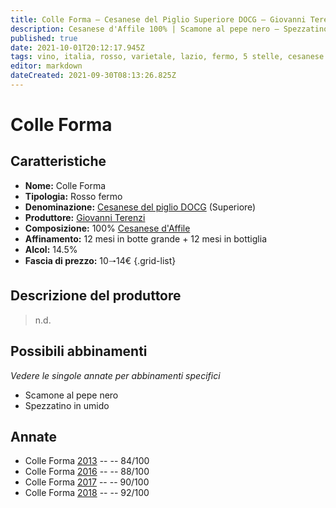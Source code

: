 ```yaml
---
title: Colle Forma – Cesanese del Piglio Superiore DOCG – Giovanni Terenzi – Lazio (IT) – 10🠒14€ – 2★-5★
description: Cesanese d'Affile 100% | Scamone al pepe nero – Spezzatino in umido
published: true
date: 2021-10-01T20:12:17.945Z
tags: vino, italia, rosso, varietale, lazio, fermo, 5 stelle, cesanese d'affile, 10🠒14€, scamone al pepe nero, spezzatino in umido
editor: markdown
dateCreated: 2021-09-30T08:13:26.825Z
---
```


# Colle Forma

## Caratteristiche
- **Nome:** Colle Forma
- **Tipologia:** Rosso fermo
- **Denominazione:** [Cesanese del piglio DOCG](/denominazioni/Italia/Lazio/DOCG/Cesanese-del-piglio) (Superiore)
- **Produttore:** [Giovanni Terenzi](/produttori/Italia/Lazio/Giovanni-Terenzi) 
- **Composizione:** 100% [Cesanese d'Affile](/vitigni/Italia/bacca-nera/cesanese-d-affile)
- **Affinamento:** 12 mesi in botte grande + 12 mesi in bottiglia
- **Alcol:** 14.5%
- **Fascia di prezzo:** 10🠒14€
{.grid-list}

## Descrizione del produttore

> n.d.

## Possibili abbinamenti
*Vedere le singole annate per abbinamenti specifici*

- Scamone al pepe nero
- Spezzatino in umido

## Annate
- Colle Forma [2013](/vini/Italia/Lazio/Giovanni-Terenzi/Colle-Forma/2013) -- <span class="star-2"></span> -- 84/100
- Colle Forma [2016](/vini/Italia/Lazio/Giovanni-Terenzi/Colle-Forma/2016) -- <span class="star-3"></span> -- 88/100
- Colle Forma [2017](/vini/Italia/Lazio/Giovanni-Terenzi/Colle-Forma/2017) -- <span class="star-4"></span> -- 90/100
- Colle Forma [2018](/vini/Italia/Lazio/Giovanni-Terenzi/Colle-Forma/2018) -- <span class="star-5"></span> -- 92/100

